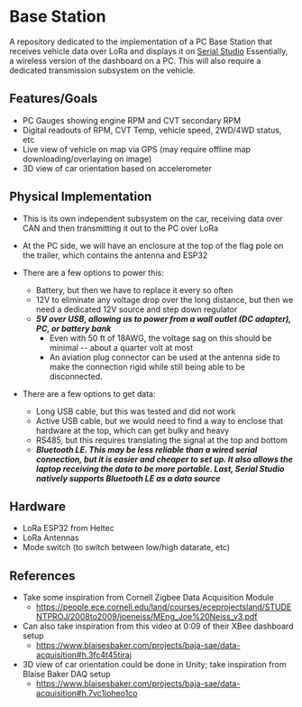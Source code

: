 # Base Station

A repository dedicated to the implementation of a PC Base Station that receives vehicle data over LoRa and displays it on [Serial Studio](https://serial-studio.github.io/)
Essentially, a wireless version of the dashboard on a PC. This will also require a dedicated transmission subsystem on the vehicle.


## Features/Goals

* PC Gauges showing engine RPM and CVT secondary RPM
* Digital readouts of RPM, CVT Temp, vehicle speed, 2WD/4WD status, etc
* Live view of vehicle on map via GPS (may require offline map downloading/overlaying on image)
* 3D view of car orientation based on accelerometer

## Physical Implementation

 * This is its own independent subsystem on the car, receiving data over CAN and then transmitting it out to the PC over LoRa

 * At the PC side, we will have an enclosure at the top of the flag pole on the trailer, which contains the antenna and ESP32

 * There are a few options to power this:
    * Battery, but then we have to replace it every so often
    * 12V to eliminate any voltage drop over the long distance, but then we need a dedicated 12V source and step down regulator
    * <b><i>5V over USB, allowing us to power from a wall outlet (DC adapter), PC, or battery bank</i></b>
        * Even with 50 ft of 18AWG, the voltage sag on this should be minimal -- about a quarter volt at most
        * An aviation plug connector can be used at the antenna side to make the connection rigid while still being able to be disconnected.
     
 * There are a few options to get data:
     * Long USB cable, but this was tested and did not work
     * Active USB cable, but we would need to find a way to enclose that hardware at the top, which can get bulky and heavy
     * RS485, but this requires translating the signal at the top and bottom
     * <b><i>Bluetooth LE. This may be less reliable than a wired serial connection, but it is easier and cheaper to set up. It also allows the laptop receiving the data to be more portable. Last, Serial Studio natively supports Bluetooth LE as a data source</i></b>

## Hardware

* LoRa ESP32 from Heltec
* LoRa Antennas
* Mode switch (to switch between low/high datarate, etc)
 
 ## References
 * Take some inspiration from Cornell Zigbee Data Acquisition Module
   * https://people.ece.cornell.edu/land/courses/eceprojectsland/STUDENTPROJ/2008to2009/joeneiss/MEng_Joe%20Neiss_v3.pdf
 * Can also take inspiration from this video at 0:09 of their XBee dashboard setup
    * https://www.blaisesbaker.com/projects/baja-sae/data-acquisition#h.3fc4t45tiraj
 * 3D view of car orientation could be done in Unity; take inspiration from Blaise Baker DAQ setup
     * https://www.blaisesbaker.com/projects/baja-sae/data-acquisition#h.7vc1ioheo1co
